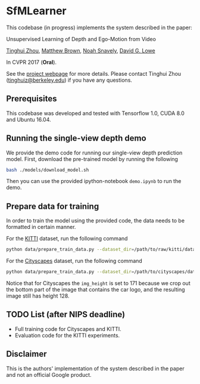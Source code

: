 # SfMLearner
This codebase (in progress) implements the system described in the paper:

Unsupervised Learning of Depth and Ego-Motion from Video

[Tinghui Zhou](https://people.eecs.berkeley.edu/~tinghuiz/), [Matthew Brown](http://matthewalunbrown.com/research/research.html), [Noah Snavely](http://www.cs.cornell.edu/~snavely/), [David G. Lowe](http://www.cs.ubc.ca/~lowe/home.html)

In CVPR 2017 (**Oral**).

See the [project webpage](https://people.eecs.berkeley.edu/~tinghuiz/projects/SfMLearner/) for more details. Please contact Tinghui Zhou (tinghuiz@berkeley.edu) if you have any questions.

## Prerequisites
This codebase was developed and tested with Tensorflow 1.0, CUDA 8.0 and Ubuntu 16.04.

## Running the single-view depth demo
We provide the demo code for running our single-view depth prediction model. First, download the pre-trained model by running the following
```bash
bash ./models/download_model.sh
```
Then you can use the provided ipython-notebook `demo.ipynb` to run the demo.

## Prepare data for training
In order to train the model using the provided code, the data needs to be formatted in certain manner. 

For the [KITTI](http://www.cvlibs.net/datasets/kitti/raw_data.php) dataset, run the following command
```bash
python data/prepare_train_data.py --dataset_dir=/path/to/raw/kitti/dataset/ --dataset_name='kitti_raw_eigen' --dump_root=/path/to/resulting/formatted/data/ --seq_length=3 --img_width=416 --img_height=128 --num_threads=4
```

For the [Cityscapes](https://www.cityscapes-dataset.com/) dataset, run the following command
```bash
python data/prepare_train_data.py --dataset_dir=/path/to/cityscapes/dataset/ --dataset_name='cityscapes' --dump_root=/path/to/resulting/formatted/data/ --seq_length=3 --img_width=416 --img_height=171 --num_threads=4
```
Notice that for Cityscapes the `img_height` is set to 171 because we crop out the bottom part of the image that contains the car logo, and the resulting image still has height 128.

## TODO List (after NIPS deadline)
- Full training code for Cityscapes and KITTI.
- Evaluation code for the KITTI experiments.

## Disclaimer
This is the authors' implementation of the system described in the paper and not an official Google product.